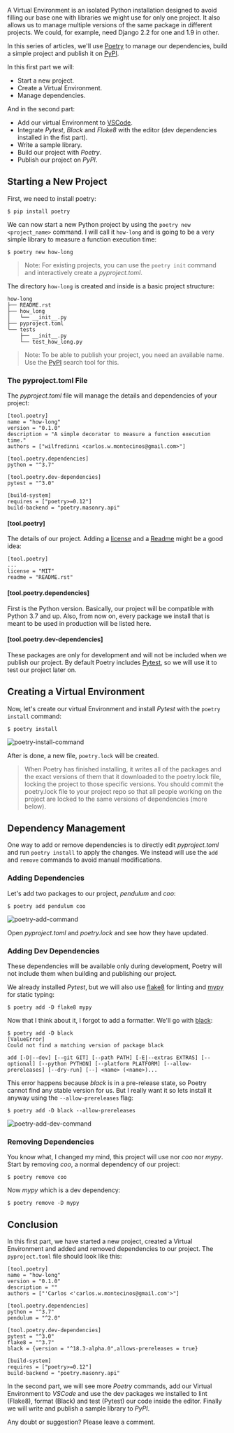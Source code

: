 A Virtual Environment is an isolated Python installation designed to avoid filling our base one with libraries we might use for only one project. It also allows us to manage multiple versions of the same package in different projects. We could, for example, need Django 2.2 for one and 1.9 in other.

In this series of articles, we'll use [Poetry](https://poetry.eustace.io/) to manage our dependencies, build a simple project and publish it on [PyPI](https://pypi.org/).

In this first part we will:

- Start a new project.
- Create a Virtual Environment.
- Manage dependencies.

And in the second part:

- Add our virtual Environment to [VSCode](https://code.visualstudio.com/).
- Integrate *Pytest*, *Black* and *Flake8* with the editor (dev dependencies installed in the fist part).
- Write a sample library.
- Build our project with *Poetry*.
- Publish our project on *PyPI*.

## Starting a New Project

First, we need to install poetry:

```
$ pip install poetry
```

We can now start a new Python project by using the `poetry new <project_name>` command. I will call it `how-long` and is going to be a very simple library to measure a function execution time:

```
$ poetry new how-long
```

> Note: For existing projects, you can use the `poetry init` command and interactively create a *pyproject.toml*.

The directory `how-long` is created and inside is a basic project structure:

```
how-long
├── README.rst
├── how_long
│   └── __init__.py
├── pyproject.toml
└── tests
    ├── __init__.py
    └── test_how_long.py
```

> Note: To be able to publish your project, you need an available name. Use the [PyPI](https://pypi.org/) search tool for this.

### The pyproject.toml File

The *pyproject.toml* file will manage the details and dependencies of your project:

```
[tool.poetry]
name = "how-long"
version = "0.1.0"
description = "A simple decorator to measure a function execution time."
authors = ["wilfredinni <carlos.w.montecinos@gmail.com>"]

[tool.poetry.dependencies]
python = "^3.7"

[tool.poetry.dev-dependencies]
pytest = "^3.0"

[build-system]
requires = ["poetry>=0.12"]
build-backend = "poetry.masonry.api"
```

#### [tool.poetry]

The details of our project. Adding a [license](https://poetry.eustace.io/docs/pyproject/#license) and a [Readme](https://poetry.eustace.io/docs/pyproject/#readme) might be a good idea:

```
[tool.poetry]
...
license = "MIT"
readme = "README.rst"
```

#### [tool.poetry.dependencies]

First is the Python version. Basically, our project will be compatible with Python 3.7 and up. Also, from now on, every package we install that is meant to be used in production will be listed here.

#### [tool.poetry.dev-dependencies]

These packages are only for development and will not be included when we publish our project. By default Poetry includes [Pytest](https://docs.pytest.org/en/latest/), so we will use it to test our project later on.

## Creating a Virtual Environment

Now, let's create our virtual Environment and install *Pytest* with the `poetry install` command:

```
$ poetry install
```

![poetry-install-command](https://raw.githubusercontent.com/wilfredinni/pysheetComments/master/2019/June/poetry_vscode_p1/poetry-install.png)

After is done, a new file, `poetry.lock` will be created.

> When Poetry has finished installing, it writes all of the packages and the exact versions of them that it downloaded to the poetry.lock file, locking the project to those specific versions. You should commit the poetry.lock file to your project repo so that all people working on the project are locked to the same versions of dependencies (more below).

## Dependency Management

One way to add or remove dependencies is to directly edit *pyproject.toml* and run `poetry install` to apply the changes. We instead will use the `add` and `remove` commands to avoid manual modifications.

### Adding Dependencies

Let's add two packages to our project, *pendulum* and *coo*:

```
$ poetry add pendulum coo
```

![poetry-add-command](https://raw.githubusercontent.com/wilfredinni/pysheetComments/master/2019/June/poetry_vscode_p1/poetry-add.png)

Open *pyproject.toml* and *poetry.lock* and see how they have updated.

### Adding Dev Dependencies

These dependencies will be available only during development, Poetry will not include them when building and publishing our project.

We already installed *Pytest*, but we will also use [flake8](http://flake8.pycqa.org/en/latest/) for linting and [mypy](http://mypy-lang.org/) for static typing:

```
$ poetry add -D flake8 mypy
```

Now that I think about it, I forgot to add a formatter. We'll go with [black](https://black.readthedocs.io/en/stable/):

```
$ poetry add -D black
[ValueError]
Could not find a matching version of package black

add [-D|--dev] [--git GIT] [--path PATH] [-E|--extras EXTRAS] [--optional] [--python PYTHON] [--platform PLATFORM] [--allow-prereleases] [--dry-run] [--] <name> (<name>)...
```

This error happens because *black* is in a pre-release state, so Poetry cannot find any stable version for us. But I really want it so lets install it anyway using the `--allow-prereleases` flag:

```
$ poetry add -D black --allow-prereleases
```

![poetry-add-dev-command](https://raw.githubusercontent.com/wilfredinni/pysheetComments/master/2019/June/poetry_vscode_p1/poetry-add-dev.png)

### Removing Dependencies

You know what, I changed my mind, this project will use nor *coo* nor *mypy*. Start by removing *coo*, a normal dependency of our project:

```
$ poetry remove coo
```

Now *mypy* which is a dev dependency:

```
$ poetry remove -D mypy
```

## Conclusion

In this first part, we have started a new project, created a Virtual Environment and added and removed dependencies to our project. The `pyproject.toml` file should look like this:

```
[tool.poetry]
name = "how-long"
version = "0.1.0"
description = ""
authors = ["'Carlos <'carlos.w.montecinos@gmail.com'>"]

[tool.poetry.dependencies]
python = "^3.7"
pendulum = "^2.0"

[tool.poetry.dev-dependencies]
pytest = "^3.0"
flake8 = "^3.7"
black = {version = "^18.3-alpha.0",allows-prereleases = true}

[build-system]
requires = ["poetry>=0.12"]
build-backend = "poetry.masonry.api"
```

In the second part, we will see more *Poetry* commands, add our Virtual Environment to *VSCode* and use the dev packages we installed to lint (Flake8), format (Black) and test (Pytest) our code inside the editor. Finally we will write and publish a sample library to *PyPI*.

Any doubt or suggestion? Please leave a comment.